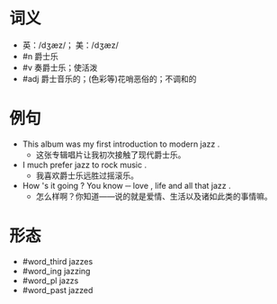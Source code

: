 # 词义
- 英：/dʒæz/； 美：/dʒæz/
- #n 爵士乐
- #v 奏爵士乐；使活泼
- #adj 爵士音乐的；(色彩等)花哨恶俗的；不调和的
# 例句
- This album was my first introduction to modern jazz .
	- 这张专辑唱片让我初次接触了现代爵士乐。
- I much prefer jazz to rock music .
	- 我喜欢爵士乐远胜过摇滚乐。
- How 's it going ? You know ─ love , life and all that jazz .
	- 怎么样啊？你知道——说的就是爱情、生活以及诸如此类的事情嘛。
# 形态
- #word_third jazzes
- #word_ing jazzing
- #word_pl jazzs
- #word_past jazzed
